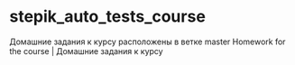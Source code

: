 # stepik_auto_tests_course
Домашние задания к курсу расположены в ветке master
Homework for the course | Домашние задания к курсу
